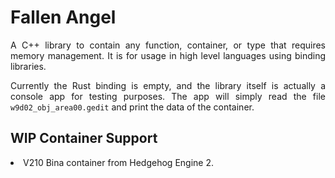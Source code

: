 # Fallen Angel

<p align="justify">
	A C++ library to contain any function, container, or type that 	requires memory management. It is for usage in high level languages using binding libraries.
</p>
<p align="justify">
	Currently the Rust binding is empty, and the library itself is actually a console app for testing purposes. The app will simply read the file <code>w9d02_obj_area00.gedit</code> and print the data of the container.
</p>

## WIP Container Support

<li> V210 Bina container from Hedgehog Engine 2.
